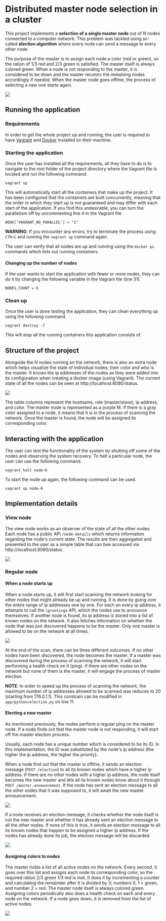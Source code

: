 # Distributed master node selection in a cluster
 
This project implements a **selection of a single master node** out of *N* nodes connected to a computer network. This problem was tackled using so-called **election algorithm** where every node can send a message to every other node.
 
The purpose of the master is to assign each node a color (red or green), so the ration of 1/3 red and 2/3 green is satisfied. The master itself is always colored green. When a node is not responding to the master, it is considered to be down and the master recolors the remaining nodes accordingly if needed. When the master node goes offline, the process of selecting a new one starts again.

<img src="images/01.png">

## Running the application

### Requirements

In order to get the whole project up and running, the user is required to have [Vagrant](https://www.vagrantup.com/) and [Docker](https://www.docker.com/) installed on their machine.

### Starting the application

Once the user has installed all the requirements, all they have to do is to navigate to the root folder of the project directory where the Vagrant file is located and run the following command.

```
vagrant up
```

This will automatically start all the containers that make up the project. It has been configured that the containers are built concurrently, meaning that the order in which they start up is not guaranteed and may differ with each start of the application. If you find this undesirable, you can turn the parallelism off by uncommenting line 4 in the Vagrant file.

```
#ENV['VAGRANT_NO_PARALLEL'] = "1"
```

**WARNING**: If you encounter any errors, try to terminate the process using `CTR+C` and running the `vagrant up` command again.

The user can verify that all nodes are up and running using the `docker ps` commands which lists out running containers.

#### Changing up the number of nodes

If the user wants to start the application with fewer or more nodes, they can do it by changing the following variable in the Vagrant file (line 31).

```
NODES_COUNT = 6
```

### Clean up

Once the user is done testing the application, they can clean everything up using the following command.

```
vagrant destroy -f
```

This will stop all the running containers this application consists of.

## Structure of the project

Alongside the *N* nodes running on the network, there is also an extra node which helps visualize the state of individual nodes; their color and who is the master. It knows the ip addresses of the nodes as they were added into its configuration when creating a docker image (using Vagrant). The current state of all the nodes can be seen at http://localhost:8080/status.

<img src="images/02.png">

The table columns represent the hostname, role (master/slave), ip address, and color. The master node is represented as a purple M. If there is a gray color assigned to a node, it means that it is in the process of scanning the network. Once the master is found, the node will be assigned its corresponding color.

## Interacting with the application

The user can test the functionality of the system by shutting off some of the nodes and observing the system recovery. To halt a particular node, the user can use the following command.

```
vagrant halt node-6
```

To start the node up again, the following command can be used.

```
vagrant up node-6
```

## Implementation details

### View node

The view node works as an observer of the state of all the other nodes. Each node has a public API `/node-details` which returns information regarding the node's current state. The results are then aggregated and presented to the user as a simple table that can bee accessed via http://localhost:8080/status.

<img src="images/03.png">

### Regular node

#### When a node starts up

When a node starts up, it will first start scanning the network looking for other nodes that might already be up and running. It is done by going over the entire range of ip addresses one by one. For each an every ip address, it attempts to call the `\greetings` API, which the nodes use to announce themselves. If another node is found, its ip address is stored into a list of known nodes on the network. It also fetches information on whether the node that was just discovered happens to be the master. Only one master is allowed to be on the network at all times. 

<img src="images/04.png">

At the end of the scan, there can be three different outcomes. If no other nodes have been discovered, the node becomes the master. If a master was discovered during the process of scanning the network, it will start performing a health check on it (ping). If there are other nodes on the network but none of them is the master, it will engage the process of master election.

**NOTE**: In order to speed up the process of scanning the network, the maximum number of ip addresses allowed to be scanned was reduces to 20 (starting from 176.0.1.1). This constrain can be modified in `app/python/election.py` on line 11.

#### Electing a new master

As mentioned previously, the nodes perform a regular ping on the master node. If a node finds out that the master node is not responding, it will start off the master election process.

Usually, each node has a unique number which is considered to be its ID. In this implementation, the ID was substituted by the node's ip address (the higher the ip address, the higher the priority).

When a node find out that the master is offline, it sends an election message (`POST /election`) to all its known nodes which have a higher ip address. If there are no other nodes with a higher ip address, the node itself becomes the new master and lets all its known nodes know about it through `POST /master-announcement`. If the node has sent an election message to all the other nodes that it was supposed to, it will await the new master announcement. 

<img src="images/05.png">

If a node receives an election message, it checks whether the node itself is not the new master and whether it has already sent an election message to all the other nodes. If none of this is true, it sends an election message to all its known nodes that happen to be assigned a higher ip address. If the nodes has already done its job, the election message will be discarded.

<img src="images/06.png">

#### Assigning colors to nodes

The master holds a list of all active nodes on the network. Every second, it goes over this list and assigns each node its corresponding color, so the required ration 2/3 green 1/3 red is met. It does it by incrementing a counter and calculating the remainder after it is divided by 3; numbers 0, 1 = green, and number 2 = red. The master node itself is always colored green. Assigning colors periodically also does a health check on each and every node on the network. If a node goes down, it is removed from the list of active nodes.

<img src="images/07.png">
